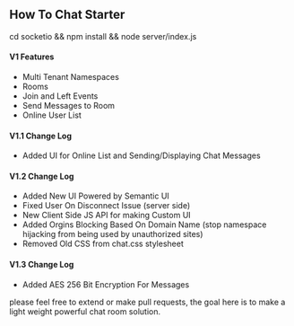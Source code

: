 ## How To Chat Starter

cd socketio && npm install && node server/index.js

#### V1 Features

- Multi Tenant Namespaces
- Rooms
- Join and Left Events
- Send Messages to Room
- Online User List

#### V1.1 Change Log
- Added UI for Online List and Sending/Displaying Chat Messages

#### V1.2 Change Log
- Added New UI Powered by Semantic UI
- Fixed User On Disconnect Issue (server side)
- New Client Side JS API for making Custom UI
- Added Orgins Blocking Based On Domain Name (stop namespace hijacking from being used by unauthorized sites)
- Removed Old CSS from chat.css stylesheet

#### V1.3 Change Log
- Added AES 256 Bit Encryption For Messages

please feel free to extend or make pull requests, the goal here is to make a light weight powerful chat room solution.
